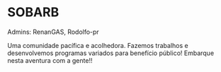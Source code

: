 # SOBARB
Admins: RenanGAS, Rodolfo-pr

Uma comunidade pacífica e acolhedora. Fazemos trabalhos e desenvolvemos programas variados para benefício público! Embarque nesta aventura com a gente!!
